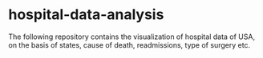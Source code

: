 # hospital-data-analysis
The following repository contains the visualization of hospital data of USA, on the basis of states, cause of death, readmissions, type of surgery etc. 
